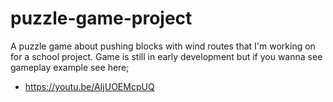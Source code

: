 # puzzle-game-project
A puzzle game about pushing blocks with wind routes that I'm working on for a school project. Game is still in early development but if you wanna see gameplay example see here;

- https://youtu.be/AIjUOEMcpUQ

